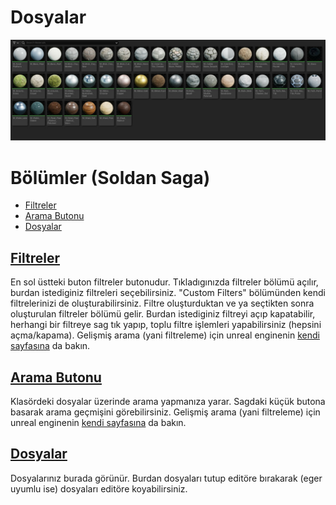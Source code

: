 # Dosyalar
<img src="../../../Dosyalar/Content_Drawer_Dosyalar.jpg">



# Bölümler (Soldan Saga)

* [Filtreler](#filtreler)
* [Arama Butonu](#arama-butonu)
* [Dosyalar](#dosyalar)



## [Filtreler]()
En sol üstteki buton filtreler butonudur. Tıkladıgınızda filtreler bölümü açılır, burdan istediginiz filtreleri seçebilirsiniz. "Custom Filters" bölümünden kendi filtrelerinizi de oluşturabilirsiniz. Filtre oluşturduktan ve ya seçtikten sonra oluşturulan filtreler bölümü gelir. Burdan istediginiz filtreyi açıp kapatabilir, herhangi bir filtreye sag tık yapıp, toplu filtre işlemleri yapabilirsiniz (hepsini açma/kapama). Gelişmiş arama (yani filtreleme) için unreal enginenin [kendi sayfasına](https://docs.unrealengine.com/5.1/en-US/advanced-search-syntax-in-unreal-engine/) da bakın.

## [Arama Butonu]()
Klasördeki dosyalar üzerinde arama yapmanıza yarar. Sagdaki küçük butona basarak arama geçmişini görebilirsiniz. Gelişmiş arama (yani filtreleme) için unreal enginenin [kendi sayfasına](https://docs.unrealengine.com/5.1/en-US/advanced-search-syntax-in-unreal-engine/) da bakın.

## [Dosyalar]()
Dosyalarınız burada görünür. Burdan dosyaları tutup editöre bırakarak (eger uyumlu ise) dosyaları editöre koyabilirsiniz.
